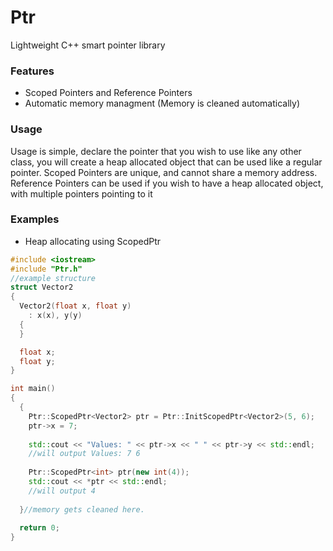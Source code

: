 # Ptr
Lightweight C++ smart pointer library

### Features
* Scoped Pointers and Reference Pointers
* Automatic memory managment (Memory is cleaned automatically)

### Usage
Usage is simple, declare the pointer that you wish to use like any other class, you will create a heap allocated object that can be used like a regular pointer. Scoped Pointers are unique, and cannot share a memory address. Reference Pointers can be used if you wish to have a heap allocated object, with multiple pointers pointing to it

### Examples
* Heap allocating using ScopedPtr<T>
  
```c++
#include <iostream>
#include "Ptr.h"
//example structure
struct Vector2
{
  Vector2(float x, float y)
    : x(x), y(y)
  {
  }

  float x;
  float y;
}

int main()
{
  {
    Ptr::ScopedPtr<Vector2> ptr = Ptr::InitScopedPtr<Vector2>(5, 6);
    ptr->x = 7;
  
    std::cout << "Values: " << ptr->x << " " << ptr->y << std::endl;
    //will output Values: 7 6
  
    Ptr::ScopedPtr<int> ptr(new int(4));
    std::cout << *ptr << std::endl;
    //will output 4
    
  }//memory gets cleaned here.
  
  return 0;
}
```

